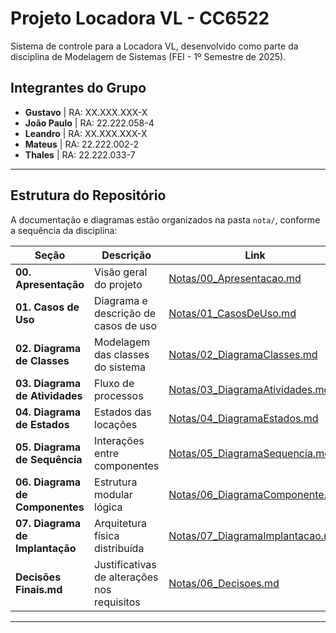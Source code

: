 # Projeto Locadora VL - CC6522

Sistema de controle para a Locadora VL, desenvolvido como parte da disciplina de Modelagem de Sistemas (FEI - 1º Semestre de 2025).

## Integrantes do Grupo

- **Gustavo** | RA: XX.XXX.XXX-X
- **João Paulo** | RA: 22.222.058-4
- **Leandro** | RA: XX.XXX.XXX-X
- **Mateus** | RA: 22.222.002-2
- **Thales** | RA: 22.222.033-7

---

## Estrutura do Repositório

A documentação e diagramas estão organizados na pasta `nota/`, conforme a sequência da disciplina:

| Seção                          | Descrição                                   | Link                                                             |
| ------------------------------ | ------------------------------------------- | ---------------------------------------------------------------- |
| **00. Apresentação**           | Visão geral do projeto                      | [Notas/00_Apresentacao.md](Notas/00_Apresentacao.md)             |
| **01. Casos de Uso**           | Diagrama e descrição de casos de uso        | [Notas/01_CasosDeUso.md](Notas/01_CasosDeUso.md)                 |
| **02. Diagrama de Classes**    | Modelagem das classes do sistema            | [Notas/02_DiagramaClasses.md](Notas/02_DiagramaClasses.md)       |
| **03. Diagrama de Atividades** | Fluxo de processos                          | [Notas/03_DiagramaAtividades.md](Notas/03_DiagramaAtividades.md) |
| **04. Diagrama de Estados**    | Estados das locações                        | [Notas/04_DiagramaEstados.md](Notas/04_DiagramaEstados.md)       |
| **05. Diagrama de Sequência**  | Interações entre componentes                | [Notas/05_DiagramaSequencia.md](Notas/05_DiagramaSequencia.md)   |
| **06. Diagrama de Componentes**  | Estrutura modular lógica                | [Notas/06_DiagramaComponente.md](Notas/06_DiagramaComponente.md)   |
| **07. Diagrama de Implantação**  | Arquitetura física distribuída                | [Notas/07_DiagramaImplantacao.md](Notas/07_DiagramaImplantacao.md)   |
| **Decisões Finais.md**         | Justificativas de alterações nos requisitos | [Notas/06_Decisoes.md](Notas/06_Decisoes.md)                     |

---
